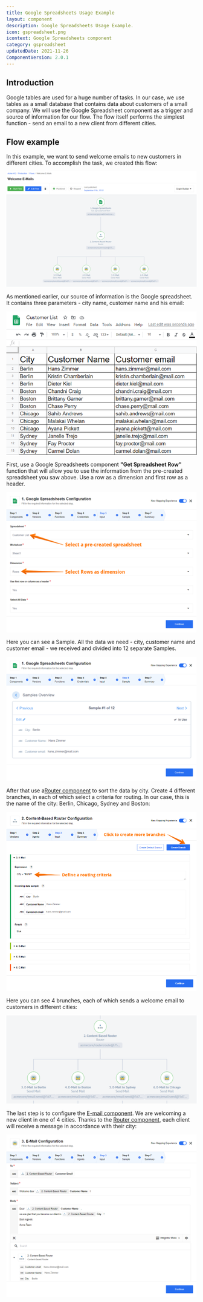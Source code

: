 ```yaml
---
title: Google Spreadsheets Usage Example
layout: component
description: Google Spreadsheets Usage Example.
icon: gspreadsheet.png
icontext: Google Spreadsheets component
category: gspreadsheet
updatedDate: 2021-11-26
ComponentVersion: 2.0.1
---
```


## Introduction

Google tables are used for a huge number of tasks. In our case, we use tables as a small database that contains data about customers of a small company. We will use the Google Spreadsheet component as a trigger and source of information for our flow. The flow itself performs the simplest function - send an email to a new client from different cities.

## Flow example

In this example, we want to send welcome emails to new customers in different cities. To accomplish the task, we created this flow:

![Example Flow](img/example-flow.png)

As mentioned earlier, our source of information is the Google spreadsheet. It contains three parameters - city name, customer name and his email:

![Customer List](img/spreadsheet.png)

First, use a Google Spreadsheets component **"Get Spreadsheet Row"** function that will allow you to use the information from the pre-created spreadsheet you saw above. Use a row as a dimension and first row as a header.

![Google Spreadsheet configure input](img/gspreadsheet-configure-input.png)

Here you can see a Sample. All the data we need - city, customer name and customer email - we received and divided into 12 separate Samples.

![Google Spreadsheet Sample](img/gspreadsheet-sample.png)

After that use a[Router component](/components/router/index) to sort the data by city. Create 4 different branches, in each of which select a criteria for routing. In our case, this is the name of the city: Berlin, Chicago, Sydney and Boston:

![Router configure input](img/router-input.png)

Here you can see 4 brunches, each of which sends a welcome email to customers in different cities:

![4 branches](img/4-branches.png)

The last step is to configure the [E-mail component](/components/email). We are welcoming a new client in one of 4 cities. Thanks to the [Router component](/components/router), each client will receive a message in accordance with their city:

![Email component - configure input](img/email-input.png)
